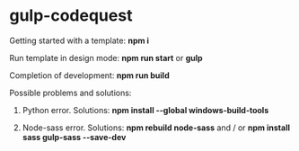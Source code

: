 # gulp-codequest

Getting started with a template:
<b>npm i</b>

Run template in design mode:
<b>npm run start</b>
or
<b>gulp</b>

Completion of development:
<b>npm run build</b>

Possible problems and solutions:

1. Python error.
    Solutions:
    <b>npm install --global windows-build-tools</b>

2. Node-sass error.
    Solutions:
    <b>npm rebuild node-sass</b>
    and / or
    <b>npm install sass gulp-sass --save-dev</b>

